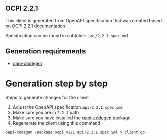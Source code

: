 ## OCPI 2.2.1

This client is generated from OpenAPI specification that was created based on
[OCPI 2.2.1 documentation](https://evroaming.org/app/uploads/2021/11/OCPI-2.2.1.pdf)

Specification can be found in subfolder `api/2.2.1.spec.yml`

## Generation requirements

- [oapi-codegen](https://github.com/deepmap/oapi-codegen#overview)

# Generation step by step

Steps to generate changes for the client

1) Adjust the OpenAPI specification `api/2.2.1.spec.yml`
2) Make sure you are in `2.2.1` path
3) Make sure you have installed the [oapi-codegen](https://github.com/deepmap/oapi-codegen#overview) package
4) Regenerate the client using this command

```shell
oapi-codegen -package ocpi_v221 api/2.2.1.spec.yml > client.go
```
